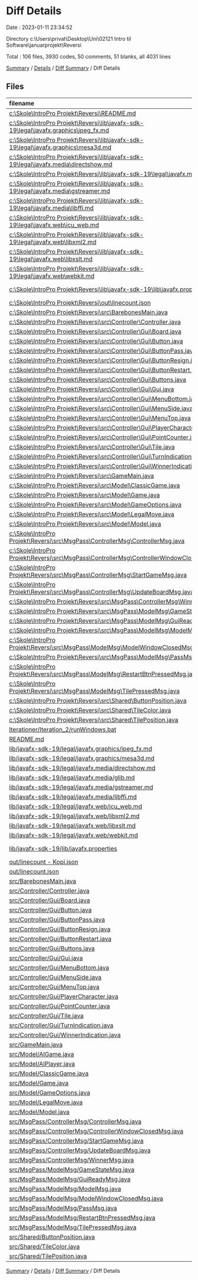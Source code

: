 # Diff Details

Date : 2023-01-11 23:34:52

Directory c:\\Users\\privat\\Desktop\\Uni\\02121 Intro til Software\\januarprojekt\\Reversi

Total : 106 files,  3930 codes, 50 comments, 51 blanks, all 4031 lines

[Summary](results.md) / [Details](details.md) / [Diff Summary](diff.md) / Diff Details

## Files
| filename | language | code | comment | blank | total |
| :--- | :--- | ---: | ---: | ---: | ---: |
| [c:\Skole\IntroPro Projekt\Reversi\README.md](/c:%5CSkole%5CIntroPro%20Projekt%5CReversi%5CREADME.md) | Markdown | -2 | 0 | -1 | -3 |
| [c:\Skole\IntroPro Projekt\Reversi\lib\javafx-sdk-19\legal\javafx.graphics\jpeg_fx.md](/c:%5CSkole%5CIntroPro%20Projekt%5CReversi%5Clib%5Cjavafx-sdk-19%5Clegal%5Cjavafx.graphics%5Cjpeg_fx.md) | Markdown | -42 | 0 | -10 | -52 |
| [c:\Skole\IntroPro Projekt\Reversi\lib\javafx-sdk-19\legal\javafx.graphics\mesa3d.md](/c:%5CSkole%5CIntroPro%20Projekt%5CReversi%5Clib%5Cjavafx-sdk-19%5Clegal%5Cjavafx.graphics%5Cmesa3d.md) | Markdown | -99 | 0 | -36 | -135 |
| [c:\Skole\IntroPro Projekt\Reversi\lib\javafx-sdk-19\legal\javafx.media\directshow.md](/c:%5CSkole%5CIntroPro%20Projekt%5CReversi%5Clib%5Cjavafx-sdk-19%5Clegal%5Cjavafx.media%5Cdirectshow.md) | Markdown | -20 | 0 | -7 | -27 |
| [c:\Skole\IntroPro Projekt\Reversi\lib\javafx-sdk-19\legal\javafx.media\glib.md](/c:%5CSkole%5CIntroPro%20Projekt%5CReversi%5Clib%5Cjavafx-sdk-19%5Clegal%5Cjavafx.media%5Cglib.md) | Markdown | -441 | 0 | -97 | -538 |
| [c:\Skole\IntroPro Projekt\Reversi\lib\javafx-sdk-19\legal\javafx.media\gstreamer.md](/c:%5CSkole%5CIntroPro%20Projekt%5CReversi%5Clib%5Cjavafx-sdk-19%5Clegal%5Cjavafx.media%5Cgstreamer.md) | Markdown | -441 | 0 | -95 | -536 |
| [c:\Skole\IntroPro Projekt\Reversi\lib\javafx-sdk-19\legal\javafx.media\libffi.md](/c:%5CSkole%5CIntroPro%20Projekt%5CReversi%5Clib%5Cjavafx-sdk-19%5Clegal%5Cjavafx.media%5Clibffi.md) | Markdown | -22 | 0 | -7 | -29 |
| [c:\Skole\IntroPro Projekt\Reversi\lib\javafx-sdk-19\legal\javafx.web\icu_web.md](/c:%5CSkole%5CIntroPro%20Projekt%5CReversi%5Clib%5Cjavafx-sdk-19%5Clegal%5Cjavafx.web%5Cicu_web.md) | Markdown | -391 | 0 | -31 | -422 |
| [c:\Skole\IntroPro Projekt\Reversi\lib\javafx-sdk-19\legal\javafx.web\libxml2.md](/c:%5CSkole%5CIntroPro%20Projekt%5CReversi%5Clib%5Cjavafx-sdk-19%5Clegal%5Cjavafx.web%5Clibxml2.md) | Markdown | -41 | 0 | -9 | -50 |
| [c:\Skole\IntroPro Projekt\Reversi\lib\javafx-sdk-19\legal\javafx.web\libxslt.md](/c:%5CSkole%5CIntroPro%20Projekt%5CReversi%5Clib%5Cjavafx-sdk-19%5Clegal%5Cjavafx.web%5Clibxslt.md) | Markdown | -47 | 0 | -14 | -61 |
| [c:\Skole\IntroPro Projekt\Reversi\lib\javafx-sdk-19\legal\javafx.web\webkit.md](/c:%5CSkole%5CIntroPro%20Projekt%5CReversi%5Clib%5Cjavafx-sdk-19%5Clegal%5Cjavafx.web%5Cwebkit.md) | Markdown | -5,072 | 0 | -947 | -6,019 |
| [c:\Skole\IntroPro Projekt\Reversi\lib\javafx-sdk-19\lib\javafx.properties](/c:%5CSkole%5CIntroPro%20Projekt%5CReversi%5Clib%5Cjavafx-sdk-19%5Clib%5Cjavafx.properties) | Java Properties | -3 | 0 | -1 | -4 |
| [c:\Skole\IntroPro Projekt\Reversi\out\linecount.json](/c:%5CSkole%5CIntroPro%20Projekt%5CReversi%5Cout%5Clinecount.json) | JSON | -3,716 | 0 | 0 | -3,716 |
| [c:\Skole\IntroPro Projekt\Reversi\src\BarebonesMain.java](/c:%5CSkole%5CIntroPro%20Projekt%5CReversi%5Csrc%5CBarebonesMain.java) | Java | -19 | 0 | -5 | -24 |
| [c:\Skole\IntroPro Projekt\Reversi\src\Controller\Controller.java](/c:%5CSkole%5CIntroPro%20Projekt%5CReversi%5Csrc%5CController%5CController.java) | Java | -140 | -7 | -23 | -170 |
| [c:\Skole\IntroPro Projekt\Reversi\src\Controller\Gui\Board.java](/c:%5CSkole%5CIntroPro%20Projekt%5CReversi%5Csrc%5CController%5CGui%5CBoard.java) | Java | -26 | 0 | -6 | -32 |
| [c:\Skole\IntroPro Projekt\Reversi\src\Controller\Gui\Button.java](/c:%5CSkole%5CIntroPro%20Projekt%5CReversi%5Csrc%5CController%5CGui%5CButton.java) | Java | -18 | 0 | -6 | -24 |
| [c:\Skole\IntroPro Projekt\Reversi\src\Controller\Gui\ButtonPass.java](/c:%5CSkole%5CIntroPro%20Projekt%5CReversi%5Csrc%5CController%5CGui%5CButtonPass.java) | Java | -52 | 0 | -11 | -63 |
| [c:\Skole\IntroPro Projekt\Reversi\src\Controller\Gui\ButtonResign.java](/c:%5CSkole%5CIntroPro%20Projekt%5CReversi%5Csrc%5CController%5CGui%5CButtonResign.java) | Java | -21 | 0 | -6 | -27 |
| [c:\Skole\IntroPro Projekt\Reversi\src\Controller\Gui\ButtonRestart.java](/c:%5CSkole%5CIntroPro%20Projekt%5CReversi%5Csrc%5CController%5CGui%5CButtonRestart.java) | Java | -15 | 0 | -6 | -21 |
| [c:\Skole\IntroPro Projekt\Reversi\src\Controller\Gui\Buttons.java](/c:%5CSkole%5CIntroPro%20Projekt%5CReversi%5Csrc%5CController%5CGui%5CButtons.java) | Java | -6 | 0 | -1 | -7 |
| [c:\Skole\IntroPro Projekt\Reversi\src\Controller\Gui\Gui.java](/c:%5CSkole%5CIntroPro%20Projekt%5CReversi%5Csrc%5CController%5CGui%5CGui.java) | Java | -127 | -12 | -29 | -168 |
| [c:\Skole\IntroPro Projekt\Reversi\src\Controller\Gui\MenuBottom.java](/c:%5CSkole%5CIntroPro%20Projekt%5CReversi%5Csrc%5CController%5CGui%5CMenuBottom.java) | Java | -18 | 0 | -7 | -25 |
| [c:\Skole\IntroPro Projekt\Reversi\src\Controller\Gui\MenuSide.java](/c:%5CSkole%5CIntroPro%20Projekt%5CReversi%5Csrc%5CController%5CGui%5CMenuSide.java) | Java | -42 | -1 | -8 | -51 |
| [c:\Skole\IntroPro Projekt\Reversi\src\Controller\Gui\MenuTop.java](/c:%5CSkole%5CIntroPro%20Projekt%5CReversi%5Csrc%5CController%5CGui%5CMenuTop.java) | Java | -28 | -1 | -8 | -37 |
| [c:\Skole\IntroPro Projekt\Reversi\src\Controller\Gui\PlayerCharacter.java](/c:%5CSkole%5CIntroPro%20Projekt%5CReversi%5Csrc%5CController%5CGui%5CPlayerCharacter.java) | Java | -7 | 0 | -2 | -9 |
| [c:\Skole\IntroPro Projekt\Reversi\src\Controller\Gui\PointCounter.java](/c:%5CSkole%5CIntroPro%20Projekt%5CReversi%5Csrc%5CController%5CGui%5CPointCounter.java) | Java | -70 | -1 | -18 | -89 |
| [c:\Skole\IntroPro Projekt\Reversi\src\Controller\Gui\Tile.java](/c:%5CSkole%5CIntroPro%20Projekt%5CReversi%5Csrc%5CController%5CGui%5CTile.java) | Java | -81 | -1 | -19 | -101 |
| [c:\Skole\IntroPro Projekt\Reversi\src\Controller\Gui\TurnIndication.java](/c:%5CSkole%5CIntroPro%20Projekt%5CReversi%5Csrc%5CController%5CGui%5CTurnIndication.java) | Java | -92 | -2 | -20 | -114 |
| [c:\Skole\IntroPro Projekt\Reversi\src\Controller\Gui\WinnerIndication.java](/c:%5CSkole%5CIntroPro%20Projekt%5CReversi%5Csrc%5CController%5CGui%5CWinnerIndication.java) | Java | -27 | 0 | -7 | -34 |
| [c:\Skole\IntroPro Projekt\Reversi\src\GameMain.java](/c:%5CSkole%5CIntroPro%20Projekt%5CReversi%5Csrc%5CGameMain.java) | Java | -4 | 0 | -2 | -6 |
| [c:\Skole\IntroPro Projekt\Reversi\src\Model\ClassicGame.java](/c:%5CSkole%5CIntroPro%20Projekt%5CReversi%5Csrc%5CModel%5CClassicGame.java) | Java | -6 | 0 | -4 | -10 |
| [c:\Skole\IntroPro Projekt\Reversi\src\Model\Game.java](/c:%5CSkole%5CIntroPro%20Projekt%5CReversi%5Csrc%5CModel%5CGame.java) | Java | -237 | -32 | -48 | -317 |
| [c:\Skole\IntroPro Projekt\Reversi\src\Model\GameOptions.java](/c:%5CSkole%5CIntroPro%20Projekt%5CReversi%5Csrc%5CModel%5CGameOptions.java) | Java | -16 | 0 | -4 | -20 |
| [c:\Skole\IntroPro Projekt\Reversi\src\Model\LegalMove.java](/c:%5CSkole%5CIntroPro%20Projekt%5CReversi%5Csrc%5CModel%5CLegalMove.java) | Java | -10 | 0 | -4 | -14 |
| [c:\Skole\IntroPro Projekt\Reversi\src\Model\Model.java](/c:%5CSkole%5CIntroPro%20Projekt%5CReversi%5Csrc%5CModel%5CModel.java) | Java | -88 | 0 | -13 | -101 |
| [c:\Skole\IntroPro Projekt\Reversi\src\MsgPass\ControllerMsg\ControllerMsg.java](/c:%5CSkole%5CIntroPro%20Projekt%5CReversi%5Csrc%5CMsgPass%5CControllerMsg%5CControllerMsg.java) | Java | -3 | 0 | -3 | -6 |
| [c:\Skole\IntroPro Projekt\Reversi\src\MsgPass\ControllerMsg\ControllerWindowClosedMsg.java](/c:%5CSkole%5CIntroPro%20Projekt%5CReversi%5Csrc%5CMsgPass%5CControllerMsg%5CControllerWindowClosedMsg.java) | Java | -3 | 0 | -3 | -6 |
| [c:\Skole\IntroPro Projekt\Reversi\src\MsgPass\ControllerMsg\StartGameMsg.java](/c:%5CSkole%5CIntroPro%20Projekt%5CReversi%5Csrc%5CMsgPass%5CControllerMsg%5CStartGameMsg.java) | Java | -8 | 0 | -5 | -13 |
| [c:\Skole\IntroPro Projekt\Reversi\src\MsgPass\ControllerMsg\UpdateBoardMsg.java](/c:%5CSkole%5CIntroPro%20Projekt%5CReversi%5Csrc%5CMsgPass%5CControllerMsg%5CUpdateBoardMsg.java) | Java | -37 | -2 | -8 | -47 |
| [c:\Skole\IntroPro Projekt\Reversi\src\MsgPass\ControllerMsg\WinnerMsg.java](/c:%5CSkole%5CIntroPro%20Projekt%5CReversi%5Csrc%5CMsgPass%5CControllerMsg%5CWinnerMsg.java) | Java | -8 | 0 | -5 | -13 |
| [c:\Skole\IntroPro Projekt\Reversi\src\MsgPass\ModelMsg\GameStateMsg.java](/c:%5CSkole%5CIntroPro%20Projekt%5CReversi%5Csrc%5CMsgPass%5CModelMsg%5CGameStateMsg.java) | Java | -20 | 0 | -5 | -25 |
| [c:\Skole\IntroPro Projekt\Reversi\src\MsgPass\ModelMsg\GuiReadyMsg.java](/c:%5CSkole%5CIntroPro%20Projekt%5CReversi%5Csrc%5CMsgPass%5CModelMsg%5CGuiReadyMsg.java) | Java | -3 | 0 | -2 | -5 |
| [c:\Skole\IntroPro Projekt\Reversi\src\MsgPass\ModelMsg\ModelMsg.java](/c:%5CSkole%5CIntroPro%20Projekt%5CReversi%5Csrc%5CMsgPass%5CModelMsg%5CModelMsg.java) | Java | -3 | 0 | -3 | -6 |
| [c:\Skole\IntroPro Projekt\Reversi\src\MsgPass\ModelMsg\ModelWindowClosedMsg.java](/c:%5CSkole%5CIntroPro%20Projekt%5CReversi%5Csrc%5CMsgPass%5CModelMsg%5CModelWindowClosedMsg.java) | Java | -3 | 0 | -3 | -6 |
| [c:\Skole\IntroPro Projekt\Reversi\src\MsgPass\ModelMsg\PassMsg.java](/c:%5CSkole%5CIntroPro%20Projekt%5CReversi%5Csrc%5CMsgPass%5CModelMsg%5CPassMsg.java) | Java | -8 | 0 | -4 | -12 |
| [c:\Skole\IntroPro Projekt\Reversi\src\MsgPass\ModelMsg\RestartBtnPressedMsg.java](/c:%5CSkole%5CIntroPro%20Projekt%5CReversi%5Csrc%5CMsgPass%5CModelMsg%5CRestartBtnPressedMsg.java) | Java | -3 | 0 | -2 | -5 |
| [c:\Skole\IntroPro Projekt\Reversi\src\MsgPass\ModelMsg\TilePressedMsg.java](/c:%5CSkole%5CIntroPro%20Projekt%5CReversi%5Csrc%5CMsgPass%5CModelMsg%5CTilePressedMsg.java) | Java | -8 | 0 | -4 | -12 |
| [c:\Skole\IntroPro Projekt\Reversi\src\Shared\ButtonPosition.java](/c:%5CSkole%5CIntroPro%20Projekt%5CReversi%5Csrc%5CShared%5CButtonPosition.java) | Java | -13 | 0 | -4 | -17 |
| [c:\Skole\IntroPro Projekt\Reversi\src\Shared\TileColor.java](/c:%5CSkole%5CIntroPro%20Projekt%5CReversi%5Csrc%5CShared%5CTileColor.java) | Java | -24 | 0 | -6 | -30 |
| [c:\Skole\IntroPro Projekt\Reversi\src\Shared\TilePosition.java](/c:%5CSkole%5CIntroPro%20Projekt%5CReversi%5Csrc%5CShared%5CTilePosition.java) | Java | -16 | 0 | -4 | -20 |
| [Iterationer/Iteration_2/runWindows.bat](/Iterationer/Iteration_2/runWindows.bat) | Batch | 1 | 0 | 1 | 2 |
| [README.md](/README.md) | Markdown | 2 | 0 | 1 | 3 |
| [lib/javafx-sdk-19/legal/javafx.graphics/jpeg_fx.md](/lib/javafx-sdk-19/legal/javafx.graphics/jpeg_fx.md) | Markdown | 42 | 0 | 10 | 52 |
| [lib/javafx-sdk-19/legal/javafx.graphics/mesa3d.md](/lib/javafx-sdk-19/legal/javafx.graphics/mesa3d.md) | Markdown | 99 | 0 | 36 | 135 |
| [lib/javafx-sdk-19/legal/javafx.media/directshow.md](/lib/javafx-sdk-19/legal/javafx.media/directshow.md) | Markdown | 20 | 0 | 7 | 27 |
| [lib/javafx-sdk-19/legal/javafx.media/glib.md](/lib/javafx-sdk-19/legal/javafx.media/glib.md) | Markdown | 441 | 0 | 97 | 538 |
| [lib/javafx-sdk-19/legal/javafx.media/gstreamer.md](/lib/javafx-sdk-19/legal/javafx.media/gstreamer.md) | Markdown | 441 | 0 | 95 | 536 |
| [lib/javafx-sdk-19/legal/javafx.media/libffi.md](/lib/javafx-sdk-19/legal/javafx.media/libffi.md) | Markdown | 22 | 0 | 7 | 29 |
| [lib/javafx-sdk-19/legal/javafx.web/icu_web.md](/lib/javafx-sdk-19/legal/javafx.web/icu_web.md) | Markdown | 391 | 0 | 31 | 422 |
| [lib/javafx-sdk-19/legal/javafx.web/libxml2.md](/lib/javafx-sdk-19/legal/javafx.web/libxml2.md) | Markdown | 41 | 0 | 9 | 50 |
| [lib/javafx-sdk-19/legal/javafx.web/libxslt.md](/lib/javafx-sdk-19/legal/javafx.web/libxslt.md) | Markdown | 47 | 0 | 14 | 61 |
| [lib/javafx-sdk-19/legal/javafx.web/webkit.md](/lib/javafx-sdk-19/legal/javafx.web/webkit.md) | Markdown | 5,072 | 0 | 947 | 6,019 |
| [lib/javafx-sdk-19/lib/javafx.properties](/lib/javafx-sdk-19/lib/javafx.properties) | Java Properties | 3 | 0 | 1 | 4 |
| [out/linecount - Kopi.json](/out/linecount%20-%20Kopi.json) | JSON | 3,716 | 0 | 0 | 3,716 |
| [out/linecount.json](/out/linecount.json) | JSON | 3,716 | 0 | 0 | 3,716 |
| [src/BarebonesMain.java](/src/BarebonesMain.java) | Java | 19 | 0 | 5 | 24 |
| [src/Controller/Controller.java](/src/Controller/Controller.java) | Java | 137 | 9 | 23 | 169 |
| [src/Controller/Gui/Board.java](/src/Controller/Gui/Board.java) | Java | 26 | 0 | 6 | 32 |
| [src/Controller/Gui/Button.java](/src/Controller/Gui/Button.java) | Java | 18 | 2 | 6 | 26 |
| [src/Controller/Gui/ButtonPass.java](/src/Controller/Gui/ButtonPass.java) | Java | 51 | 0 | 11 | 62 |
| [src/Controller/Gui/ButtonResign.java](/src/Controller/Gui/ButtonResign.java) | Java | 21 | 0 | 6 | 27 |
| [src/Controller/Gui/ButtonRestart.java](/src/Controller/Gui/ButtonRestart.java) | Java | 15 | 0 | 6 | 21 |
| [src/Controller/Gui/Buttons.java](/src/Controller/Gui/Buttons.java) | Java | 6 | 0 | 1 | 7 |
| [src/Controller/Gui/Gui.java](/src/Controller/Gui/Gui.java) | Java | 123 | 12 | 29 | 164 |
| [src/Controller/Gui/MenuBottom.java](/src/Controller/Gui/MenuBottom.java) | Java | 18 | 0 | 7 | 25 |
| [src/Controller/Gui/MenuSide.java](/src/Controller/Gui/MenuSide.java) | Java | 45 | 1 | 7 | 53 |
| [src/Controller/Gui/MenuTop.java](/src/Controller/Gui/MenuTop.java) | Java | 27 | 1 | 8 | 36 |
| [src/Controller/Gui/PlayerCharacter.java](/src/Controller/Gui/PlayerCharacter.java) | Java | 8 | 0 | 2 | 10 |
| [src/Controller/Gui/PointCounter.java](/src/Controller/Gui/PointCounter.java) | Java | 69 | 1 | 18 | 88 |
| [src/Controller/Gui/Tile.java](/src/Controller/Gui/Tile.java) | Java | 80 | 1 | 19 | 100 |
| [src/Controller/Gui/TurnIndication.java](/src/Controller/Gui/TurnIndication.java) | Java | 92 | 2 | 20 | 114 |
| [src/Controller/Gui/WinnerIndication.java](/src/Controller/Gui/WinnerIndication.java) | Java | 27 | 0 | 7 | 34 |
| [src/GameMain.java](/src/GameMain.java) | Java | 4 | 0 | 2 | 6 |
| [src/Model/AIGame.java](/src/Model/AIGame.java) | Java | 46 | 3 | 12 | 61 |
| [src/Model/AIPlayer.java](/src/Model/AIPlayer.java) | Java | 153 | 41 | 35 | 229 |
| [src/Model/ClassicGame.java](/src/Model/ClassicGame.java) | Java | 6 | 0 | 4 | 10 |
| [src/Model/Game.java](/src/Model/Game.java) | Java | 236 | 33 | 47 | 316 |
| [src/Model/GameOptions.java](/src/Model/GameOptions.java) | Java | 16 | 0 | 4 | 20 |
| [src/Model/LegalMove.java](/src/Model/LegalMove.java) | Java | 28 | 1 | 8 | 37 |
| [src/Model/Model.java](/src/Model/Model.java) | Java | 89 | 0 | 13 | 102 |
| [src/MsgPass/ControllerMsg/ControllerMsg.java](/src/MsgPass/ControllerMsg/ControllerMsg.java) | Java | 3 | 0 | 3 | 6 |
| [src/MsgPass/ControllerMsg/ControllerWindowClosedMsg.java](/src/MsgPass/ControllerMsg/ControllerWindowClosedMsg.java) | Java | 3 | 0 | 3 | 6 |
| [src/MsgPass/ControllerMsg/StartGameMsg.java](/src/MsgPass/ControllerMsg/StartGameMsg.java) | Java | 8 | 0 | 5 | 13 |
| [src/MsgPass/ControllerMsg/UpdateBoardMsg.java](/src/MsgPass/ControllerMsg/UpdateBoardMsg.java) | Java | 40 | 2 | 8 | 50 |
| [src/MsgPass/ControllerMsg/WinnerMsg.java](/src/MsgPass/ControllerMsg/WinnerMsg.java) | Java | 8 | 0 | 5 | 13 |
| [src/MsgPass/ModelMsg/GameStateMsg.java](/src/MsgPass/ModelMsg/GameStateMsg.java) | Java | 20 | 0 | 5 | 25 |
| [src/MsgPass/ModelMsg/GuiReadyMsg.java](/src/MsgPass/ModelMsg/GuiReadyMsg.java) | Java | 3 | 0 | 2 | 5 |
| [src/MsgPass/ModelMsg/ModelMsg.java](/src/MsgPass/ModelMsg/ModelMsg.java) | Java | 3 | 0 | 3 | 6 |
| [src/MsgPass/ModelMsg/ModelWindowClosedMsg.java](/src/MsgPass/ModelMsg/ModelWindowClosedMsg.java) | Java | 3 | 0 | 3 | 6 |
| [src/MsgPass/ModelMsg/PassMsg.java](/src/MsgPass/ModelMsg/PassMsg.java) | Java | 8 | 0 | 4 | 12 |
| [src/MsgPass/ModelMsg/RestartBtnPressedMsg.java](/src/MsgPass/ModelMsg/RestartBtnPressedMsg.java) | Java | 3 | 0 | 2 | 5 |
| [src/MsgPass/ModelMsg/TilePressedMsg.java](/src/MsgPass/ModelMsg/TilePressedMsg.java) | Java | 8 | 0 | 4 | 12 |
| [src/Shared/ButtonPosition.java](/src/Shared/ButtonPosition.java) | Java | 13 | 0 | 4 | 17 |
| [src/Shared/TileColor.java](/src/Shared/TileColor.java) | Java | 24 | 0 | 7 | 31 |
| [src/Shared/TilePosition.java](/src/Shared/TilePosition.java) | Java | 16 | 0 | 4 | 20 |

[Summary](results.md) / [Details](details.md) / [Diff Summary](diff.md) / Diff Details